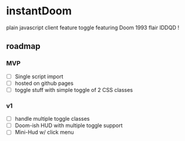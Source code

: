 # instantDoom
plain javascript client feature toggle featuring Doom 1993 flair IDDQD !

## roadmap

### MVP
 - [ ] Single script import
 - [ ] hosted on github pages
 - [ ] toggle stuff with simple toggle of 2 CSS classes

### v1
 - [ ] handle multiple toggle classes
 - [ ] Doom-ish HUD with multiple toggle support
 - [ ] Mini-Hud w/ click menu
